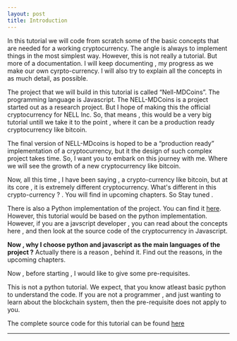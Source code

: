 ```yaml
---
layout: post
title: Introduction
---
```


In this tutorial we will code from scratch some of the basic concepts that are needed for a working cryptocurrency. The angle is always to implement things in the most simplest way. However, this is not really a tutorial. But more of a documentation. I will keep documenting , my progress as we make our own cyrpto-currency. I will also try to explain all the concepts in as much detail, as possible.

The project that we will build in this tutorial is called “Nell-MDCoins”. The programming language is Javascript. The NELL-MDCoins is a project started out as a research project. But I hope of making this the official cryptocurrency for NELL Inc. So, that means , this would be a very big tutorial untill we take it to the point , where it can be a production ready cryptocurrency like bitcoin.

The final version of NELL-MDcoins is hoped to be a “production ready” implementation of a cryptocurrency, but it the design of such complex project takes time. So, I want you to embark on this journey with me. Where we will see the growth of a new cryptocurrency like bitcoin.

Now, all this time , I have been saying , a crypto-currency like bitcoin, but at its core , it is extremely different cryptocurrency. What's different in this crypto-currency ? . You will find in upcoming chapters. So Stay tuned .

There is also a Python implementation of the project. You can find it [here](https://github.com/justdvnsh/nell-mdcoins-py). However, this tutorial would be based on the python implementation. However, if you are a javscript developer , you can read about the concepts here , and then look at the source code of the cryptocurrency in Javascript. 

__Now , why I choose python and javascript as the main languages of the project ?__ Actually there is a reason , behind it. Find out the reasons, in the upcoming chapters.

Now , before starting , I would like to give some pre-requisites.

<div class="message">
    This is not a python tutorial. We expect, that you know atleast basic python to understand the code. If you are not a programmer , and just wanting to learn about the blockchain system, then the pre-requisite does not apply to you. 
</div>

The complete source code for this tutorial can be found [here](https://github.com/justdvnsh/nell-mdcoins-js)

---
